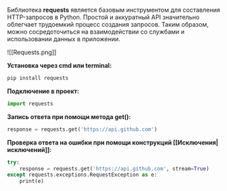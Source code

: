 Библиотека **requests** является базовым инструментом для составления HTTP-запросов в Python. Простой и аккуратный API значительно облегчает трудоемкий процесс создания запросов. Таким образом, можно сосредоточиться на взаимодействии со службами и использовании данных в приложении.

![[Requests.png]]

**Установка через cmd или terminal:**

```Python
pip install requests
```

**Подключение в проект:**

```Python
import requests
```

**Запись ответа при помощи метода get():**

```Python
response = requests.get('https://api.github.com')
```

**Проверка ответа на ошибки при помощи конструкций [[Исключения|исключений]]:**

```Python
try:
    response = requests.get('https://api.github.com', stream=True)
except requests.exceptions.RequestException as e:
    print(e)
```